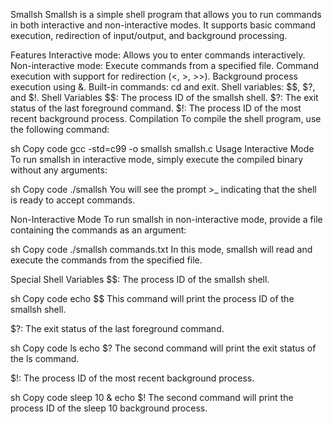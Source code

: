Smallsh
Smallsh is a simple shell program that allows you to run commands in both interactive and non-interactive modes. It supports basic command execution, redirection of input/output, and background processing.

Features
Interactive mode: Allows you to enter commands interactively.
Non-interactive mode: Execute commands from a specified file.
Command execution with support for redirection (<, >, >>).
Background process execution using &.
Built-in commands: cd and exit.
Shell variables: $$, $?, and $!.
Shell Variables
$$: The process ID of the smallsh shell.
$?: The exit status of the last foreground command.
$!: The process ID of the most recent background process.
Compilation
To compile the shell program, use the following command:

sh
Copy code
gcc -std=c99 -o smallsh smallsh.c
Usage
Interactive Mode
To run smallsh in interactive mode, simply execute the compiled binary without any arguments:

sh
Copy code
./smallsh
You will see the prompt >_ indicating that the shell is ready to accept commands.

Non-Interactive Mode
To run smallsh in non-interactive mode, provide a file containing the commands as an argument:

sh
Copy code
./smallsh commands.txt
In this mode, smallsh will read and execute the commands from the specified file.

Special Shell Variables
$$: The process ID of the smallsh shell.

sh
Copy code
echo $$
This command will print the process ID of the smallsh shell.

$?: The exit status of the last foreground command.

sh
Copy code
ls
echo $?
The second command will print the exit status of the ls command.

$!: The process ID of the most recent background process.

sh
Copy code
sleep 10 &
echo $!
The second command will print the process ID of the sleep 10 background process.

